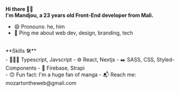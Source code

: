 **Hi there 👋🏽**
<br>
**I'm Mandjou, a 23 years old Front-End developer from Mali.**
- 😄 Pronouns: he, him
- 💬 Ping me about web dev, design, branding, tech
<br>
**Skills 🛠**
<br>
- 👨🏽‍💻 Typescript, Javscript
- ⚙️ React, Nextjs
- ✒️ SASS, CSS, Styled-Components
- 🧰 Firebase, Strapi
<br>
- 🙃 Fun fact: I'm a huge fan of manga
- 📬 Reach me: mozartontheweb@gmail.com


